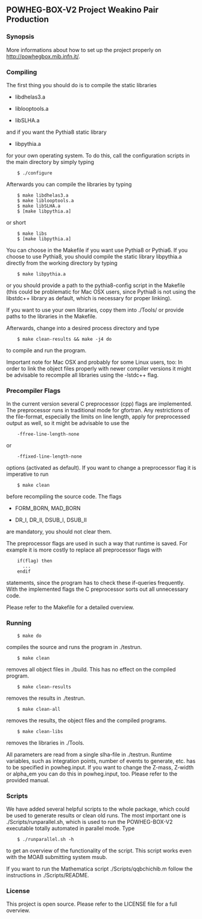 ## POWHEG-BOX-V2 Project Weakino Pair Production

### Synopsis

More informations about how to set up the project properly on http://powhegbox.mib.infn.it/.

### Compiling
The first thing you should do is to compile the static libraries

* libdhelas3.a

* liblooptools.a

* libSLHA.a

and if you want the Pythia8 static library

* libpythia.a

for your own operating system. To do this, call the configuration scripts in the main directory by simply typing

        $ ./configure

Afterwards you can compile the libraries by typing

        $ make libdhelas3.a
        $ make liblooptools.a
        $ make libSLHA.a
        $ [make libpythia.a]
        
or short

        $ make libs
        $ [make libpythia.a]

You can choose in the Makefile if you want use Pythia8 or Pythia6. If you choose to
use Pythia8, you should compile the static library libpythia.a directly from the
working directory by typing 

        $ make libpythia.a
        
or you should provide a path to the pythia8-config script in the Makefile
(this could be problematic for Mac OSX users, since Pythia8 is not using the 
libstdc++ library as default, which is necessary for proper linking).

If you want to use your own libraries, copy them into ./Tools/ or provide
paths to the libraries in the Makefile.

Afterwards, change into a desired process directory and type

        $ make clean-results && make -j4 do
        
to compile and run the program.

Important note for Mac OSX and probably for some Linux users, too:
In order to link the object files properly with newer compiler versions
it might be advisable to recompile all libraries using the -lstdc++ flag.


### Precompiler Flags
In the current version several C preprocessor (cpp) flags are implemented.
The preprocessor runs in traditional mode for gfortran. Any restrictions of the 
file-format, especially the limits on line length, apply for 
preprocessed output as well, so it might be advisable to use the 

        -ffree-line-length-none 
or 

        -ffixed-line-length-none

options (activated as default). If you want to change a preprocessor flag
it is imperative to run

        $ make clean

before recompiling the source code.
The flags

* FORM_BORN, MAD_BORN

* DR_I, DR_II, DSUB_I, DSUB_II

are mandatory, you should not clear them.

The preprocessor flags are used in such a way that runtime is saved. 
For example it is more costly to replace all preprocessor flags with

        if(flag) then
          ...
        endif

statements, since the program has to check these if-queries frequently.
With the implemented flags the C preprocessor sorts out all unnecessary 
code.

Please refer to the Makefile for a detailed overview.


### Running

        $ make do

compiles the source and runs the program in ./testrun.

        $ make clean

removes all object files in ./build. This has no effect on the compiled program.

        $ make clean-results

removes the results in ./testrun.

        $ make clean-all

removes the results, the object files and the compiled programs.

        $ make clean-libs

removes the libraries in ./Tools.

All parameters are read from a single slha-file in ./testrun. Runtime variables, such as 
integration points, number of events to generate, etc. has to be specified in powheg.input.
If you want to change the Z-mass, Z-width or alpha_em you can do this in powheg.input, too.
Please refer to the provided manual.

### Scripts

We have added several helpful scripts to the whole package, which could be used to generate 
results or clean old runs. The most important one is ./Scripts/runparallel.sh, which is used 
to run the POWHEG-BOX-V2 executable totally automated in parallel mode. 
Type

        $ ./runparallel.sh -h

to get an overview of the functionality of the script. This script works even with the MOAB 
submitting system msub.

If you want to run the Mathematica script ./Scripts/qqbchichib.m follow the instructions in ./Scripts/README.


### License

This project is open source. Please refer to the LICENSE file for a full overview.